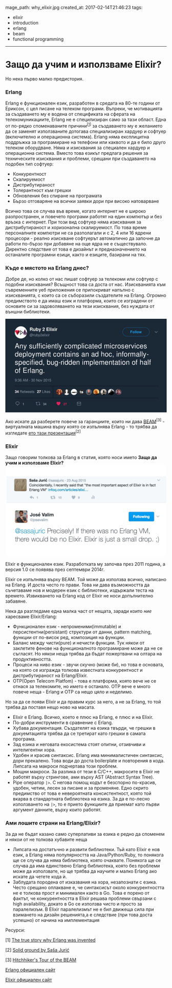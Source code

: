 mage_path: why_elixir.jpg
created_at: 2017-02-14T21:46:23
tags:
  - elixir
  - introduction
  - erlang
  - beam
  - functional programming
---

# Защо да учим и използваме Elixir?

Но нека първо малко предистория.
### Erlang
Erlang е функционален език, разработен в средата на 80-те години от Ериксон, с цел писане на телеком програми. Въпреки, че мотивацията за създаването му  е водена от спецификата на сферата на телекомуникациите, Erlang не е специлизиран само за тази област. Eдна от по-рядко споменаваните причини<sup>[[1](https://www.erlang-factory.com/upload/presentations/416/MikeWilliams.pdf)]</sup>  за създаването му е желанието да се заменят използваните дотогава специализиран хардуер и софтуер (включително и операционна система). Erlang няма експлицитна поддръжка за програмиране на телефони или каквото и да е било друго телеком оборудване. Няма и изисквания за специален хардуер и операционна система. Вместо това езикът предлага решения за техническите изисквания и проблеми, срещани при създаването на подобен тип софтуер:
- Конкурентност
- Скалируемост
- Дистрибутираност      
- Толерантност към грешки
- Обновления без спиране на програмата
- Бързо отговаряне на всички заявки дори при високо натоварване


Всичко това се случва във време, когато интернет не е широко разпространен, и повечето програми работят на един компютър и без връзка с интернет. При този вид софтуер няма изисквания за дистрибутираност и хоризонална скалируемост. По това време персоналните компютри не са разполагали и с 2, 4 или  16 ядрени процесори - реално изискване софтуерът автоматично да започне да работи по-бързо при добавяне на още ядра не е съществувало. Директно следствие от това е дизайнът и предназначението на останалите програмни езици, както и езиците, базирани  на тях. 

### Къде е мястото на Erlang днес?
Добре де, но колко от нас пишат софтуер за телекоми или софтуер с подобни изисквания? Всъщност това са доста от нас. Изискванията към съвременните уеб приложения се припокриват напълно с изискванията, с които са се съборазили създателите на Erlang. Огромно предимството е да имаш език и платформа, които се изградени от основите си за задоволяването на тези изисквания, без нуждата от външни библиотеки.

![Ad-hoc Erlang implementation](https://raw.githubusercontent.com/IvanIvanoff/blog/master/assets/erlang_ad_hoc_implement.png)

Ако искате да разберете повече за гаранциите, които ни дава [BEAM](http://www.erlang-factory.com/upload/presentations/708/HitchhikersTouroftheBEAM.pdf)<sup>[3]</sup> - виртуалната машина върху която се изпълнява Erlang - то трябва да изгледате [ето тази презентация](https://www.youtube.com/watch?v=5SbWapbXhKo)<sup>[2]</sup>
### Elixir

Защо говорим толкова за Erlang в статия, която носи името **Защо да учим и използваме Elixir?**
![Best part of Elixir tweet](https://raw.githubusercontent.com/IvanIvanoff/blog/master/assets/elixir_most_important_part.png)

Elixir е функционален език. Разработката му започва през 2011 година, а версия 1.0 се появява през септември 2014г.

Elixir се изпълнява върху BEAM. Той може да използва всичко, написано на Erlang. И доста често го прави. Това ни дава възможността да съчетаваме нов и модерен език с библиотеки, издържали теста на времето. Извикването на Erlang код от Elixir не носи допълнително забавяне. 

Нека да разгледаме една малка част от нещата, заради които *ние* харесваме Elixir/Erlang:
- Функционален език - непроменими(immutable) и персистентни(persistant) структури от данни, pattern matching, функции от по-висок ред, композиция на функции.
- Баланс между чисти(pure) и нечисти функции. Тук някои от заклетите фенове на функционалното програмиране може да не се съгласят. Но някои неща трябва да бъдат пожертвани на олтара на продуктивността.
- Процеси на ниво език - звучи скучно (може би), но това е основата, на която се изгражда толкова известната конкурентност и дистрибутираност на Erlang/Elixir.
- OTP(Open Telecom Platfom) - това е платформа, която вече не се отнася за телекомите, но името е останало. OTP вече е много повече неща - Erlang и OTP са нещо цяло и неделимо.

Но за да се появи Elixir и да правим курс за него, а не за Erlang, то той трябва да поставя нещо ново на масата.
- Elixir е Erlang. Всичко, което е плюс на Erlang, е плюс и на Elixir.
- По-добри инструменти в сравнение с Erlang.
- Хубава документация. Създателят на езика твърди, че грешки в докуемтацията трябва да се третират като грешки в самата програма.
- Зад езика и неговата екосистема стоят опитни, отзивчиви и интелигентни хора.
- Удобен и красив синтаксис. Erlang има минималистичен синтаксис, дори прекалено. Това води до доста boilerplate и повторения в кода. Липсата на макроси подчертава този проблем. 
- Мощни макроси. За разлика от тези в С/С++, макросите в Elixir не работят върху стрингове, ами върху AST (Abstract Syntax Tree).
- Pipe оператор `|>`. С негова помощ кодът е безспорно по-красив, удобен, четим, лесен за писане и за променяне. Едно скрито предимство от това е невероятната консистентност, която той вкарва в стандартната библиотека на езика. За да e по-лесно използването на `|>`, то е прието функциите да приемат като първи аргумент данните, върху които работят. 



### Ами лошите страни на Erlang/Elixir?
За да не бъдат казано само суперлативи за езика е редно да споменем и някои от не толкова хубавите неща
- Липсата на достатъчно и развити библиотеки. Тъй като Elixir е нов език, а Erlang няма популярността на Java/Python/Ruby, то понякога ще се случва да няма библиотека, която очаквате. Понякога ще се случва да има единствено Erlang библиотека, която без проблеми може да използвате, но ще трябва да научите и малко Erlang ако искате да четете кода ѝ.
- Заблудата породена от изказвания на хора, незапознати с езика. Често срещано оплакване е, че синтаксисът около конкурентността не е толкова прост и минимален както в Go. Това е порено от фактът, че конкурентността в Elixir решава проблеми свързани с high availability, докато в Go се използва чисто и просто за паралелизъм. В Elixir паралелизмът не е бил движеща сила при взимането на дизайн решенията,а е следствие (при това доста успешно) от начина на имплементация


Ресурси:

[1] [The true story why Erlang was invented](https://www.erlang-factory.com/upload/presentations/416/MikeWilliams.pdf)

[2] [Solid ground by Saša Jurić](https://www.youtube.com/watch?v=5SbWapbXhKo)

[3] [Hitchhiker's Tour of the BEAM](http://www.erlang-factory.com/upload/presentations/708/HitchhikersTouroftheBEAM.pdf)

[Erlang официален сайт](http://www.erlang.org/)

[Elixir официален сайт](https://elixir-lang.org/)
